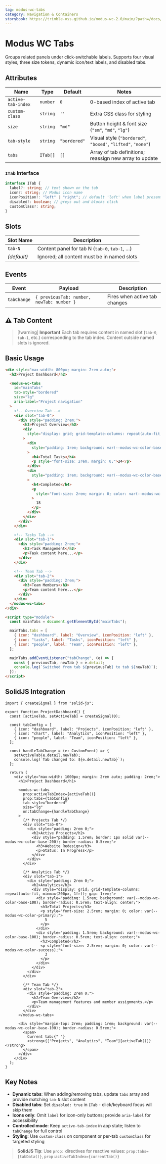 ```yaml
---
tag: modus-wc-tabs
category: Navigation & Containers
storybook: https://trimble-oss.github.io/modus-wc-2.0/main/?path=/docs/components-tabs--docs
---
```


# Modus WC Tabs

Groups related panels under click-switchable labels. Supports four visual styles, three size tokens, dynamic icon/text labels, and disabled tabs.

## Attributes

| Name               | Type     | Default      | Notes                                                        |
| ------------------ | -------- | ------------ | ------------------------------------------------------------ |
| `active-tab-index` | `number` | `0`          | 0-based index of active tab                                  |
| `custom-class`     | `string` | `''`         | Extra CSS class for styling                                  |
| `size`             | `string` | `"md"`       | Button height & font size (`"sm"`, `"md"`, `"lg"`)           |
| `tab-style`        | `string` | `"bordered"` | Visual style (`"bordered"`, `"boxed"`, `"lifted"`, `"none"`) |
| `tabs`             | `ITab[]` | `[]`         | Array of tab definitions; reassign new array to update       |

### `ITab` Interface

```ts
interface ITab {
  label?: string; // text shown on the tab
  icon?: string; // Modus icon name
  iconPosition?: "left" | "right"; // default 'left' when label present
  disabled?: boolean; // greys out and blocks click
  customClass?: string;
}
```

## Slots

| Slot Name   | Description                                   |
| ----------- | --------------------------------------------- |
| `tab-N`     | Content panel for tab N (`tab-0`, `tab-1`, …) |
| _(default)_ | Ignored; all content must be in named slots   |

## Events

| Event       | Payload                                   | Description                   |
| ----------- | ----------------------------------------- | ----------------------------- |
| `tabChange` | `{ previousTab: number, newTab: number }` | Fires when active tab changes |

## ⚠️ Tab Content

> [!warning] **Important**
> Each tab requires content in named slot (`tab-0`, `tab-1`, etc.) corresponding to the tab index. Content outside named slots is ignored.

## Basic Usage

```html
<div style="max-width: 800px; margin: 2rem auto;">
  <h2>Project Dashboard</h2>

  <modus-wc-tabs
    id="mainTabs"
    tab-style="bordered"
    size="lg"
    aria-label="Project navigation"
  >
    <!-- Overview Tab -->
    <div slot="tab-0">
      <div style="padding: 2rem;">
        <h3>Project Overview</h3>
        <div
          style="display: grid; grid-template-columns: repeat(auto-fit, minmax(200px, 1fr)); gap: 1rem;"
        >
          <div
            style="padding: 1rem; background: var(--modus-wc-color-base-100); border-radius: 0.5rem;"
          >
            <h4>Total Tasks</h4>
            <p style="font-size: 2rem; margin: 0;">24</p>
          </div>
          <div
            style="padding: 1rem; background: var(--modus-wc-color-base-100); border-radius: 0.5rem;"
          >
            <h4>Completed</h4>
            <p
              style="font-size: 2rem; margin: 0; color: var(--modus-wc-color-success);"
            >
              18
            </p>
          </div>
        </div>
      </div>
    </div>

    <!-- Tasks Tab -->
    <div slot="tab-1">
      <div style="padding: 2rem;">
        <h3>Task Management</h3>
        <p>Task content here...</p>
      </div>
    </div>

    <!-- Team Tab -->
    <div slot="tab-2">
      <div style="padding: 2rem;">
        <h3>Team Members</h3>
        <p>Team content here...</p>
      </div>
    </div>
  </modus-wc-tabs>
</div>

<script type="module">
  const mainTabs = document.getElementById("mainTabs");

  mainTabs.tabs = [
    { icon: "dashboard", label: "Overview", iconPosition: "left" },
    { icon: "tasks", label: "Tasks", iconPosition: "left" },
    { icon: "people", label: "Team", iconPosition: "left" },
  ];

  mainTabs.addEventListener("tabChange", (e) => {
    const { previousTab, newTab } = e.detail;
    console.log(`Switched from tab ${previousTab} to tab ${newTab}`);
  });
</script>
```

## SolidJS Integration

```tsx
import { createSignal } from "solid-js";

export function ProjectDashboard() {
  const [activeTab, setActiveTab] = createSignal(0);

  const tabConfig = [
    { icon: "dashboard", label: "Projects", iconPosition: "left" },
    { icon: "chart", label: "Analytics", iconPosition: "left" },
    { icon: "people", label: "Team", iconPosition: "left" },
  ];

  const handleTabChange = (e: CustomEvent) => {
    setActiveTab(e.detail.newTab);
    console.log(`Tab changed to: ${e.detail.newTab}`);
  };

  return (
    <div style="max-width: 1000px; margin: 2rem auto; padding: 2rem;">
      <h1>Project Dashboard</h1>

      <modus-wc-tabs
        prop:activeTabIndex={activeTab()}
        prop:tabs={tabConfig}
        tab-style="bordered"
        size="lg"
        on:tabChange={handleTabChange}
      >
        {/* Projects Tab */}
        <div slot="tab-0">
          <div style="padding: 2rem 0;">
            <h2>Active Projects</h2>
            <div style="padding: 1.5rem; border: 1px solid var(--modus-wc-color-base-200); border-radius: 0.5rem;">
              <h3>Website Redesign</h3>
              <p>Status: In Progress</p>
            </div>
          </div>
        </div>

        {/* Analytics Tab */}
        <div slot="tab-1">
          <div style="padding: 2rem 0;">
            <h2>Analytics</h2>
            <div style="display: grid; grid-template-columns: repeat(auto-fit, minmax(200px, 1fr)); gap: 1rem;">
              <div style="padding: 1.5rem; background: var(--modus-wc-color-base-100); border-radius: 0.5rem; text-align: center;">
                <h3>Total Projects</h3>
                <p style="font-size: 2.5rem; margin: 0; color: var(--modus-wc-color-primary);">
                  5
                </p>
              </div>
              <div style="padding: 1.5rem; background: var(--modus-wc-color-base-100); border-radius: 0.5rem; text-align: center;">
                <h3>Completed</h3>
                <p style="font-size: 2.5rem; margin: 0; color: var(--modus-wc-color-success);">
                  3
                </p>
              </div>
            </div>
          </div>
        </div>

        {/* Team Tab */}
        <div slot="tab-2">
          <div style="padding: 2rem 0;">
            <h2>Team Overview</h2>
            <p>Team management features and member assignments.</p>
          </div>
        </div>
      </modus-wc-tabs>

      <div style="margin-top: 2rem; padding: 1rem; background: var(--modus-wc-color-base-100); border-radius: 0.5rem;">
        <span>
          Current tab:{" "}
          <strong>{["Projects", "Analytics", "Team"][activeTab()]}</strong>
        </span>
      </div>
    </div>
  );
}
```

## Key Notes

- **Dynamic tabs**: When adding/removing tabs, update `tabs` array and provide matching `tab-N` slot content
- **Disabled tabs**: Set `disabled: true` in `ITab` - click/keyboard focus will skip them
- **Icons only**: Omit `label` for icon-only buttons; provide `aria-label` for accessibility
- **Controlled mode**: Keep `active-tab-index` in app state; listen to `tabChange` for full control
- **Styling**: Use `custom-class` on component or per-tab `customClass` for targeted styling

> **SolidJS Tip**: Use `prop:` directives for reactive values: `prop:tabs={tabData()}`, `prop:activeTabIndex={currentTab()}`
